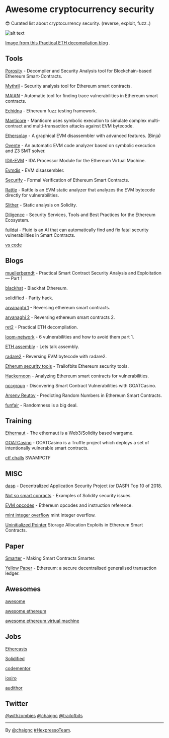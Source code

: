 # Awesome cryptocurrency security
😎 Curated list about cryptocurrency security. (reverse, exploit, fuzz..)

![alt text](https://blog.ret2.io/assets/img/evm_bytecode.png)

[Image from this Practical ETH decompilation blog](https://blog.ret2.io/2018/05/16/practical-eth-decompilation/) .

## Tools

[Porosity](https://github.com/comaeio/porosity) - Decompiler and Security Analysis tool for Blockchain-based Ethereum Smart-Contracts.

[Mythril](https://github.com/ConsenSys/mythril) - Security analysis tool for Ethereum smart contracts.

[MAIAN](https://github.com/MAIAN-tool/MAIAN) - Automatic tool for finding trace vulnerabilities in Ethereum smart contracts.

[Echidna](https://github.com/trailofbits/echidna) - Ethereum fuzz testing framework.

[Manticore](https://github.com/trailofbits/manticore) - Manticore uses symbolic execution to simulate complex multi-contract and multi-transaction attacks against EVM bytecode.

[Ethersplay](https://github.com/trailofbits/ethersplay) - A graphical EVM disassembler with advanced features. (Binja)

[Oyente](https://github.com/melonproject/oyente) - An automatic EVM code analyzer based on symbolic execution and Z3 SMT solver.

[IDA-EVM](https://github.com/trailofbits/ida-evm) - IDA Processor Module for the Ethereum Virtual Machine.

[Evmdis](https://github.com/arachnid/evmdis) - EVM disassembler.

[Securify](https://securify.ch/) - Formal Verification of Ethereum Smart Contracts.

[Rattle](https://trailofbits.wufoo.com/forms/m1qfujq31qyj9ee/) - Rattle is an EVM static analyzer that analyzes the EVM bytecode directly for vulnerabilities.

[Slither](https://github.com/trailofbits/slither) - Static analysis on Solidity.

[Diligence](https://consensys.net/diligence/) - Security Services, Tools and Best Practices for the Ethereum Ecosystem.

[fuildai](https://fluidai.co/) - Fluid is an AI that can automatically find and fix fatal security vulnerabilities in Smart Contracts.

[vs code](https://diligence.consensys.net/blog/2019/10/solidity-visual-auditor-extension-for-vs-code/)

## Blogs

[muellerberndt](https://medium.com/@muellerberndt/practical-smart-contract-security-analysis-and-exploitation-part-1-6c2f2320b0c) - Practical Smart Contract Security Analysis and Exploitation— Part 1

[blackhat](https://cansecwest.com/slides/2018/Blackhat%20Ethereum%20%20Ryan%20Stortz%20and%20Jay%20Little,%20Trail%20of%20Bits,%20Inc.pdf) - Blackhat Ethereum.

[solidified](https://medium.com/solidified/parity-hack-how-it-happened-and-its-aftermath-9bffb2105c0) - Parity hack.

[arvanaghi 1](https://arvanaghi.com/blog/reversing-ethereum-smart-contracts/) - Reversing ethereum smart contracts.

[arvanaghi 2](https://arvanaghi.com/blog/reversing-ethereum-smart-contracts-pt2/) - Reversing ethereum smart contracts 2.

[ret2](https://blog.ret2.io/2018/05/16/practical-eth-decompilation/) - Practical ETH decompilation.

[loom-network](https://medium.com/loom-network/how-to-secure-your-smart-contracts-6-solidity-vulnerabilities-and-how-to-avoid-them-part-1-c33048d4d17d) - 6 vulnerabilities and how to avoid them part 1.

[ETH assembly](https://medium.com/@xJonathan/reverse-engineering-ethereum-smart-contract-lets-talk-assembly-10c38b8e3c2) - Lets talk assembly.

[radare2](https://blog.positive.com/reversing-evm-bytecode-with-radare2-ab77247e5e53) - Reversing EVM bytecode with radare2.

[Etherum security tools](https://blog.trailofbits.com/2018/03/23/use-our-suite-of-ethereum-security-tools/) - Trailofbits Ethereum security tools.

[Hackernoon](https://hackernoon.com/scanning-ethereum-smart-contracts-for-vulnerabilities-b5caefd995df) - Analyzing Ethereum smart contracts for vulnerabilities.

[nccgroup](https://www.nccgroup.trust/us/our-research/discovering-smart-contract-vulnerabilities-with-goatcasino/?style=Cyber+Security) - Discovering Smart Contract Vulnerabilities with GOATCasino.

[Arseny Reutov](https://blog.positive.com/predicting-random-numbers-in-ethereum-smart-contracts-e5358c6b8620) - Predicting Random Numbers in Ethereum Smart Contracts.

[funfair](https://funfair.io/randomness-is-a-big-deal/) - Randomness is a big deal.

## Training

[Ethernaut](https://ethernaut.zeppelin.solutions/level/0x6545df87f57d21cb096a0bfcc53a70464d062512) - The ethernaut is a Web3/Solidity based wargame.

[GOATCasino](https://github.com/nccgroup/GOATCasino) - GOATCasino is a Truffle project which deploys a set of intentionally vulnerable smart contracts.

[ctf challs](https://eth.swampctf.com/) SWAMPCTF

## MISC

[dasp](http://dasp.co/) - Decentralized Application Security Project (or DASP) Top 10 of 2018.

[Not so smart conracts](https://github.com/trailofbits/not-so-smart-contracts) - Examples of Solidity security issues.

[EVM opcodes](https://github.com/trailofbits/evm-opcodes) - Ethereum opcodes and instruction reference.

[mint integer overflow](https://github.com/BlockChainsSecurity/EtherTokens/blob/master/GEMCHAIN/mint%20integer%20overflow.md) mint integer overflow.

[Uninitialized Pointer](https://medium.com/cryptronics/storage-allocation-exploits-in-ethereum-smart-contracts-16c2aa312743) Storage Allocation Exploits in Ethereum Smart Contracts.

## Paper

[Smarter](https://eprint.iacr.org/2016/633.pdf) - Making Smart Contracts Smarter.

[Yellow Paper](https://ethereum.github.io/yellowpaper/paper.pdf) - Ethereum: a secure decentralised generalised transaction ledger. 

## Awesomes

[awesome](https://github.com/sindresorhus/awesome)

[awesome ethereum](https://github.com/btomashvili/awesome-ethereum)

[awesome ethereum virtual  machine](https://github.com/pirapira/awesome-ethereum-virtual-machine)

## Jobs

[Ethercasts](https://jobs.ethercasts.com/)

[Solidified](https://solidified.io/)

[codementor](https://www.codementor.io/solidity-developers)

[iosiro](https://www.iosiro.com/)

[audithor](https://audithor.io)

## Twitter

[@withzombies](https://twitter.com/withzombies)
[@chaignc](https://twitter.com/chaignc)
[@trailofbits](https://twitter.com/trailofbits)

----
By [@chaignc][] [#HexpressoTeam][hexpresso].


[hexpresso]:     https://hexpresso.github.io
[@chaignc]:    https://twitter.com/chaignc
